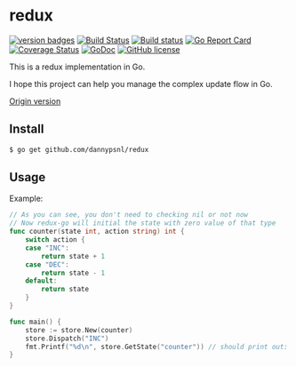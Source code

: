 # redux

[![version badges](https://img.shields.io/badge/version-2.0.0-blue.svg)](https://github.com/dannypsnl/redux/releases)
[![Build Status](https://travis-ci.org/dannypsnl/redux.svg?branch=master)](https://travis-ci.org/dannypsnl/redux)
[![Build status](https://ci.appveyor.com/api/projects/status/l2cqebl1svcgyrpo?svg=true)](https://ci.appveyor.com/project/dannypsnl/redux)
[![Go Report Card](https://goreportcard.com/badge/github.com/dannypsnl/redux)](https://goreportcard.com/report/github.com/dannypsnl/redux)
[![Coverage Status](https://coveralls.io/repos/github/dannypsnl/redux/badge.svg?branch=master)](https://coveralls.io/github/dannypsnl/redux?branch=master)
[![GoDoc](https://godoc.org/github.com/dannypsnl/redux?status.svg)](https://godoc.org/github.com/dannypsnl/redux)
[![GitHub license](https://img.shields.io/github/license/dannypsnl/redux.svg)](https://github.com/dannypsnl/redux/blob/master/LICENSE)

This is a redux implementation in Go.

I hope this project can help you manage the complex update flow in Go.

[Origin version](https://github.com/reactjs/redux)

## Install

```bash
$ go get github.com/dannypsnl/redux
```

## Usage

Example:

```go
// As you can see, you don't need to checking nil or not now
// Now redux-go will initial the state with zero value of that type
func counter(state int, action string) int {
    switch action {
    case "INC":
        return state + 1
    case "DEC":
        return state - 1
    default:
        return state
    }
}

func main() {
    store := store.New(counter)
    store.Dispatch("INC")
    fmt.Printf("%d\n", store.GetState("counter")) // should print out: 1
}
```
